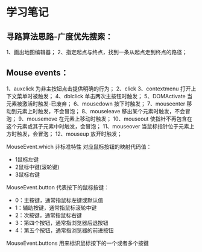 # 学习笔记

## 寻路算法思路-广度优先搜索：
1、画出地图编辑器；
2、指定起点与终点，找到一条从起点走到终点的路径；


## Mouse events：
1、auxclick 为非主按钮点击提供明确的行为；
2、click
3、contextmenu 打开上下文菜单时被触发；
4、dblclick 单击两次主按钮时触发；
5、DOMActivate 当元素被激活时触发-已废弃；
6、mousedown 按下时触发；
7、mouseenter 移动到元素上时触发，不会冒泡；
8、mouseleave 移出某个元素时触发，不会冒泡；
9、mousemove 在元素上移动时触发；
10、mouseout 使指针不再包含在这个元素或其子元素中时触发，会冒泡；
11、mouseover 当鼠标指针位于元素上方时触发，会冒泡；
12、mouseup 放开时触发；

MouseEvent.which 非标准特性
对应鼠标按钮的映射代码值：
+ 1鼠标左键
+ 2鼠标中键(滚轮键)
+ 3鼠标右键

MouseEvent.button
代表按下的鼠标按键：
+ 0：主按键，通常指鼠标左键或默认值
+ 1：辅助按键，通常指鼠标滚轮中键
+ 2：次按键，通常指鼠标右键
+ 3：第四个按钮，通常指浏览器后退按钮
+ 4：第五个按钮，通常指浏览器的前进按钮

MouseEvent.buttons
用来标识鼠标按下的一个或者多个按键

#